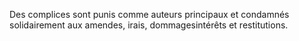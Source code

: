 Des complices sont punis comme auteurs principaux et
condamnés solidairement aux amendes, irais, dommagesintérêts et
restitutions.